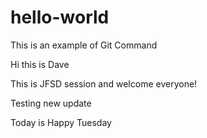 # hello-world
This is an example of Git Command

Hi this is Dave

This is JFSD session and welcome everyone!

Testing new update

Today is Happy Tuesday
